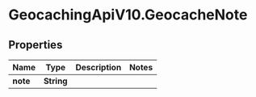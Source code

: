 # GeocachingApiV10.GeocacheNote

## Properties
Name | Type | Description | Notes
------------ | ------------- | ------------- | -------------
**note** | **String** |  | 


